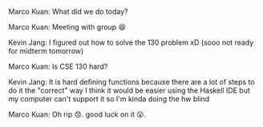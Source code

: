 Marco Kuan: What did we do today?

Marco Kuan: Meeting with group :smile:

Kevin Jang: I figured out how to solve the 130 problem xD
(sooo not ready for midterm tomorrow)

Marco Kuan: Is CSE 130 hard?

Kevin Jang: It is hard defining functions because there are a lot of steps to do it the "correct" way
I think it would be easier using the Haskell IDE but my computer can't support it so I'm kinda doing the hw blind

Marco Kuan: Oh rip :disappointed:. good luck on it :open_mouth:.